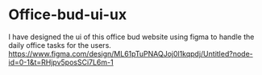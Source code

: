 # Office-bud-ui-ux

I have designed the ui of this office bud website using figma to handle the daily office tasks for the users.
https://www.figma.com/design/ML61pTuPNAQJoj0l1kqpdj/Untitled?node-id=0-1&t=RHjpv5posSCi7L6m-1
